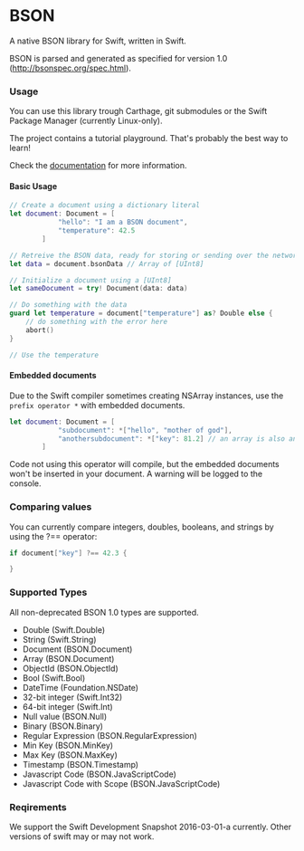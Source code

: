 # BSON

A native BSON library for Swift, written in Swift.

BSON is parsed and generated as specified for version 1.0 (http://bsonspec.org/spec.html).

### Usage

You can use this library trough Carthage, git submodules or the Swift Package Manager (currently Linux-only).

The project contains a tutorial playground. That's probably the best way to learn!

Check the [documentation](https://planteam.github.io/BSON/) for more information.

#### Basic Usage

```swift
// Create a document using a dictionary literal
let document: Document = [
            "hello": "I am a BSON document",
            "temperature": 42.5
        ]

// Retreive the BSON data, ready for storing or sending over the network
let data = document.bsonData // Array of [UInt8]

// Initialize a document using a [UInt8]
let sameDocument = try! Document(data: data)

// Do something with the data
guard let temperature = document["temperature"] as? Double else {
	// do something with the error here
	abort()
}

// Use the temperature
```

#### Embedded documents

Due to the Swift compiler sometimes creating NSArray instances, use the `prefix operator *` with embedded documents.

```swift
let document: Document = [
            "subdocument": *["hello", "mother of god"],
            "anothersubdocument": *["key": 81.2] // an array is also an embedded document
        ]
```

Code not using this operator will compile, but the embedded documents won't be inserted in your document. A warning will be logged to the console.

### Comparing values

You can currently compare integers, doubles, booleans, and strings by using the ?== operator:

```swift
if document["key"] ?== 42.3 {

}
```

### Supported Types

All non-deprecated BSON 1.0 types are supported.

- Double (Swift.Double)
- String (Swift.String)
- Document (BSON.Document)
- Array (BSON.Document)
- ObjectId (BSON.ObjectId)
- Bool (Swift.Bool)
- DateTime (Foundation.NSDate)
- 32-bit integer (Swift.Int32)
- 64-bit integer (Swift.Int)
- Null value (BSON.Null)
- Binary (BSON.Binary)
- Regular Expression (BSON.RegularExpression)
- Min Key (BSON.MinKey)
- Max Key (BSON.MaxKey)
- Timestamp (BSON.Timestamp)
- Javascript Code (BSON.JavaScriptCode)
- Javascript Code with Scope (BSON.JavaScriptCode)


### Reqirements

We support the Swift Development Snapshot 2016-03-01-a currently. Other versions of swift may or may not work.